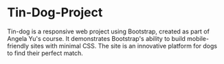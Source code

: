 # Tin-Dog-Project
Tin-dog is a responsive web project using Bootstrap, created as part of Angela Yu's course. It demonstrates Bootstrap's ability to build mobile-friendly sites with minimal CSS. The site is an innovative platform for dogs to find their perfect match.
